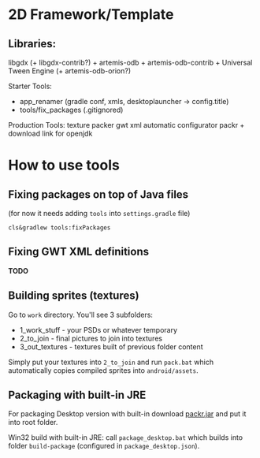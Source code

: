 2D Framework/Template
=====================

Libraries:
----------
libgdx (+ libgdx-contrib?) + artemis-odb + artemis-odb-contrib + Universal Tween Engine (+ artemis-odb-orion?)


Starter Tools:
 * app_renamer (gradle conf, xmls, desktoplauncher -> config.title)
 * tools/fix_packages (.gitignored)

Production Tools:
texture packer
gwt xml automatic configurator
packr + download link for openjdk



How to use tools
================

Fixing packages on top of Java files
------------------------------------

(for now it needs adding `tools` into `settings.gradle` file)

`cls&gradlew tools:fixPackages`


Fixing GWT XML definitions
--------------------------

**TODO**



Building sprites (textures)
---------------------------

Go to `work` directory. You'll see 3 subfolders:

* 1_work_stuff - your PSDs or whatever temporary
* 2_to_join - final pictures to join into textures
* 3_out_textures - textures built of previous folder content

Simply put your textures into `2_to_join` and run `pack.bat` which automatically copies compiled sprites into 
`android/assets`.


Packaging with built-in JRE
---------------------------

For packaging Desktop version with built-in download [packr.jar](https://github.com/libgdx/packr) and put it into root folder.

Win32 build with built-in JRE: call `package_desktop.bat` which builds into folder `build-package` (configured in `package_desktop.json`).
